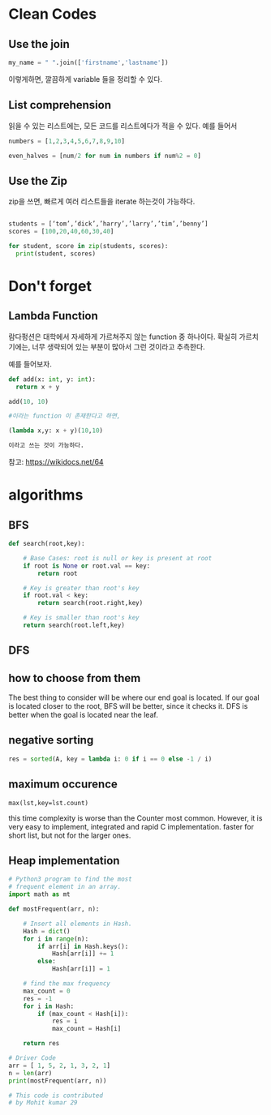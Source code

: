 # Clean Codes

## Use the join

```python
my_name = " ".join(['firstname','lastname'])
```
이렇게하면, 깔끔하게 variable 들을 정리할 수 있다.

## List comprehension
읽을 수 있는 리스트에는, 모든 코드를 리스트에다가 적을 수 있다.
예를 들어서

```python
numbers = [1,2,3,4,5,6,7,8,9,10]

even_halves = [num/2 for num in numbers if num%2 = 0]
```

## Use the Zip
zip을 쓰면, 빠르게 여러 리스트들을 iterate 하는것이 가능하다.

```python

students = [‘tom’,’dick’,’harry’,’larry’,’tim’,’benny’]
scores = [100,20,40,60,30,40]

for student, score in zip(students, scores):
  print(student, scores)


```

# Don't forget
## Lambda Function

람다펑션은 대학에서 자세하게 가르쳐주지 않는 function 중 하나이다.
확실히 가르치기에는, 너무 생략되어 있는 부분이 많아서 그런 것이라고 추측한다.

예를 들어보자.

```python
def add(x: int, y: int):
  return x + y

add(10, 10)

#이라는 function 이 존재한다고 하면,

(lambda x,y: x + y)(10,10)

이라고 쓰는 것이 가능하다.

```

참고: https://wikidocs.net/64


# algorithms

## BFS

```python
def search(root,key):

    # Base Cases: root is null or key is present at root
    if root is None or root.val == key:
        return root

    # Key is greater than root's key
    if root.val < key:
        return search(root.right,key)

    # Key is smaller than root's key
    return search(root.left,key)
```

## DFS




## how to choose from them
The best thing to consider will be where our end goal is located.
If our goal is located closer to the root, BFS will be better, since it checks it.
DFS is better when the goal is located near the leaf.


## negative sorting

```python
res = sorted(A, key = lambda i: 0 if i == 0 else -1 / i)
```

## maximum occurence

```python:
max(lst,key=lst.count)

```

this time complexity is worse than the Counter most common.
However, it is very easy to implement, integrated and rapid C implementation.
faster for short list, but not for the larger ones.


## Heap implementation

```python
# Python3 program to find the most
# frequent element in an array.
import math as mt

def mostFrequent(arr, n):

    # Insert all elements in Hash.
    Hash = dict()
    for i in range(n):
        if arr[i] in Hash.keys():
            Hash[arr[i]] += 1
        else:
            Hash[arr[i]] = 1

    # find the max frequency
    max_count = 0
    res = -1
    for i in Hash:
        if (max_count < Hash[i]):
            res = i
            max_count = Hash[i]

    return res

# Driver Code
arr = [ 1, 5, 2, 1, 3, 2, 1]
n = len(arr)
print(mostFrequent(arr, n))

# This code is contributed
# by Mohit kumar 29
```
